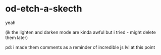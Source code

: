 # od-etch-a-skecth
yeah



(ik the lighten and darken mode are kinda awful but i tried - might delete them later) 

pd: i made them comments as a reminder of incredible js lvl at this point 